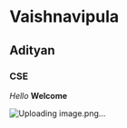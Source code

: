 # Vaishnavipula
## Adityan
### CSE
*Hello*
 **Welcome**
 
![Uploading image.png…](https://media.istockphoto.com/photos/mountain-landscape-picture-id517188688?k=20&m=517188688&s=612x612&w=0&h=i38qBm2P-6V4vZVEaMy_TaTEaoCMkYhvLCysE7yJQ5Q=)
